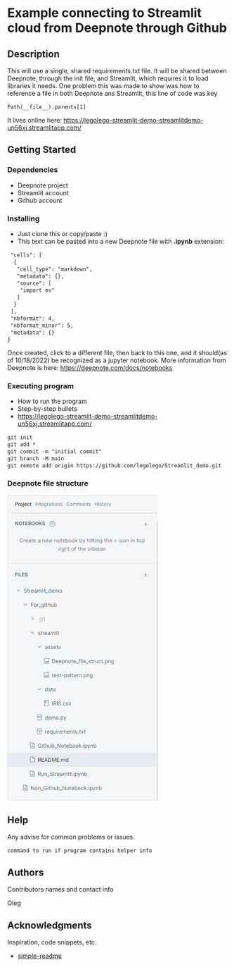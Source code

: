 # Example connecting to Streamlit cloud from Deepnote through Github


## Description

This will use a single, shared requirements.txt file. It will be shared between Deepnote, through the init file, and Streamlit, which requires it to load libraries it needs.
One problem this was made to show was how to reference a file in both Deepnote ans Streamlit, this line of code was key

```
Path(__file__).parents[1]
```

It lives online here: https://legolego-streamlit-demo-streamlitdemo-un56xj.streamlitapp.com/
## Getting Started

### Dependencies

* Deepnote project
* Streamlit account
* Github account

### Installing

* Just clone this or copy/paste :)
* This text can be pasted into a new Deepnote file with **.ipynb** extension:
```{
 "cells": [
  {
   "cell_type": "markdown",
   "metadata": {},
   "source": [
    "import os"
   ]
  }
 ],
 "nbformat": 4,
 "nbformat_minor": 5,
 "metadata": {}
}
```
Once created, click to a different file, then back to this one, and it should(as of 10/18/2022) be recognized as a jupyter notebook.
More information from Deepnote is here: https://deepnote.com/docs/notebooks

### Executing program

* How to run the program
* Step-by-step bullets
* https://legolego-streamlit-demo-streamlitdemo-un56xj.streamlitapp.com/
```
git init
git add *
git commit -m "initial commit"
git branch -M main
git remote add origin https://github.com/legolego/Streamlit_demo.git
```

### Deepnote file structure

![Deepnote file structure](./streamlit/assets/Deepnote_file_struct.png "Deepnote file structure")

## Help

Any advise for common problems or issues.
```
command to run if program contains helper info
```

## Authors

Contributors names and contact info

Oleg


## Acknowledgments

Inspiration, code snippets, etc.
* [simple-readme](https://gist.github.com/DomPizzie/7a5ff55ffa9081f2de27c315f5018afc)
